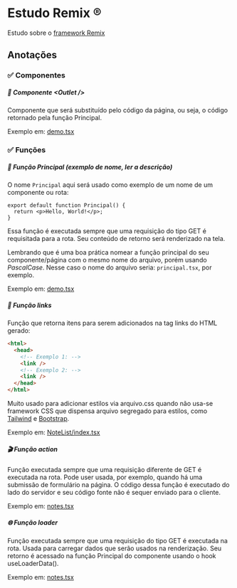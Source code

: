 # Estudo Remix ®️

Estudo sobre o [framework Remix](https://remix.run/)

## Anotações

### ✅ Componentes

##### 🔁 Componente \<Outlet />

Componente que será substituído pelo código da página, ou seja, o código retornado pela função Principal.

Exemplo em: [demo.tsx](./app/root.tsx)

### ✅ Funções

##### 🎯 Função Principal (exemplo de nome, ler a descrição)

O nome `Principal` aqui será usado como exemplo de um nome de um componente ou rota:

```tsx
export default function Principal() {
  return <p>Hello, World!</p>;
}
```

Essa função é executada sempre que uma requisição do tipo GET é requisitada para a rota. Seu conteúdo de retorno será renderizado na tela.

Lembrando que é uma boa prática nomear a função principal do seu componente/página com o mesmo nome do arquivo, porém usando _PascalCase_. Nesse caso o nome do arquivo seria: `principal.tsx`, por exemplo.

Exemplo em: [demo.tsx](./app/routes/demo.tsx)

##### 🔀 Função links

Função que retorna itens para serem adicionados na tag links do HTML gerado:

```html
<html>
  <head>
    <!-- Exemplo 1: -->
    <link />
    <!-- Exemplo 2: -->
    <link />
  </head>
</html>
```

Muito usado para adicionar estilos via arquivo.css quando não usa-se framework CSS que dispensa arquivo segregado para estilos, como [Tailwind](https://tailwindcss.com/) e [Bootstrap](https://getbootstrap.com/).

Exemplo em: [NoteList/index.tsx](./app/components/NoteList/index.tsx)

##### 🎬 Função action

Função executada sempre que uma requisição diferente de GET é executada na rota. Pode user usada, por exemplo, quando há uma submissão de formulário na página. O código dessa função é executado do lado do servidor e seu código fonte não é sequer enviado para o cliente.

Exemplo em: [notes.tsx](./app/routes/notes.tsx)

##### 🌐 Função loader

Função executada sempre que uma requisição do tipo GET é executada na rota. Usada para carregar dados que serão usados na renderização. Seu retorno é acessado na função Principal do componente usando o hook useLoaderData().

Exemplo em: [notes.tsx](./app/routes/notes.tsx)
